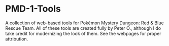 # PMD-1-Tools
A collection of web-based tools for Pokémon Mystery Dungeon: Red &amp; Blue Rescue Team. All of these tools are created fully by Peter O., although I do take credit for modernizing the look of them. See the webpages for proper attribution.
